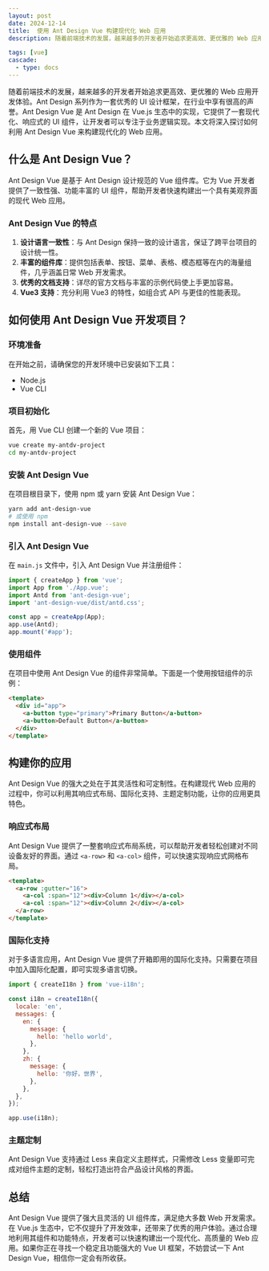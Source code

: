 ```yaml
---
layout: post
date: 2024-12-14
title:  使用 Ant Design Vue 构建现代化 Web 应用
description: 随着前端技术的发展，越来越多的开发者开始追求更高效、更优雅的 Web 应用开发体验。Ant Design 系列作为一套优秀的 UI 设计框架，在行业中享有很高的声誉。Ant Design Vue 是 Ant Design 在 Vue.js 生态中的实现，它提供了一套现代化、响应式的 UI 组件，让开发者可以专注于业务逻辑实现。本文将深入探讨如何利用 Ant Design Vue 来构建现代化的 Web 应用。

tags: [vue]
cascade:
  - type: docs
---
```


随着前端技术的发展，越来越多的开发者开始追求更高效、更优雅的 Web 应用开发体验。Ant Design 系列作为一套优秀的 UI 设计框架，在行业中享有很高的声誉。Ant Design Vue 是 Ant Design 在 Vue.js 生态中的实现，它提供了一套现代化、响应式的 UI 组件，让开发者可以专注于业务逻辑实现。本文将深入探讨如何利用 Ant Design Vue 来构建现代化的 Web 应用。

## 什么是 Ant Design Vue？

Ant Design Vue 是基于 Ant Design 设计规范的 Vue 组件库。它为 Vue 开发者提供了一致性强、功能丰富的 UI 组件，帮助开发者快速构建出一个具有美观界面的现代 Web 应用。

### Ant Design Vue 的特点

1. **设计语言一致性**：与 Ant Design 保持一致的设计语言，保证了跨平台项目的设计统一性。
2. **丰富的组件库**：提供包括表单、按钮、菜单、表格、模态框等在内的海量组件，几乎涵盖日常 Web 开发需求。
3. **优秀的文档支持**：详尽的官方文档与丰富的示例代码使上手更加容易。
4. **Vue3 支持**：充分利用 Vue3 的特性，如组合式 API 与更佳的性能表现。

## 如何使用 Ant Design Vue 开发项目？

### 环境准备

在开始之前，请确保您的开发环境中已安装如下工具：

- Node.js
- Vue CLI

### 项目初始化

首先，用 Vue CLI 创建一个新的 Vue 项目：

```bash
vue create my-antdv-project
cd my-antdv-project
```

### 安装 Ant Design Vue

在项目根目录下，使用 npm 或 yarn 安装 Ant Design Vue：

```bash
yarn add ant-design-vue
# 或使用 npm
npm install ant-design-vue --save
```

### 引入 Ant Design Vue

在 `main.js` 文件中，引入 Ant Design Vue 并注册组件：

```javascript
import { createApp } from 'vue';
import App from './App.vue';
import Antd from 'ant-design-vue';
import 'ant-design-vue/dist/antd.css';

const app = createApp(App);
app.use(Antd);
app.mount('#app');
```

### 使用组件

在项目中使用 Ant Design Vue 的组件非常简单。下面是一个使用按钮组件的示例：

```html
<template>
  <div id="app">
    <a-button type="primary">Primary Button</a-button>
    <a-button>Default Button</a-button>
  </div>
</template>
```

## 构建你的应用

Ant Design Vue 的强大之处在于其灵活性和可定制性。在构建现代 Web 应用的过程中，你可以利用其响应式布局、国际化支持、主题定制功能，让你的应用更具特色。

### 响应式布局

Ant Design Vue 提供了一整套响应式布局系统，可以帮助开发者轻松创建对不同设备友好的界面。通过 `<a-row>` 和 `<a-col>` 组件，可以快速实现响应式网格布局。

```html
<template>
  <a-row :gutter="16">
    <a-col :span="12"><div>Column 1</div></a-col>
    <a-col :span="12"><div>Column 2</div></a-col>
  </a-row>
</template>
```

### 国际化支持

对于多语言应用，Ant Design Vue 提供了开箱即用的国际化支持。只需要在项目中加入国际化配置，即可实现多语言切换。

```javascript
import { createI18n } from 'vue-i18n';

const i18n = createI18n({
  locale: 'en',
  messages: {
    en: {
      message: {
        hello: 'hello world',
      },
    },
    zh: {
      message: {
        hello: '你好，世界',
      },
    },
  },
});

app.use(i18n);
```

### 主题定制

Ant Design Vue 支持通过 Less 来自定义主题样式，只需修改 Less 变量即可完成对组件主题的定制，轻松打造出符合产品设计风格的界面。

## 总结

Ant Design Vue 提供了强大且灵活的 UI 组件库，满足绝大多数 Web 开发需求。在 Vue.js 生态中，它不仅提升了开发效率，还带来了优秀的用户体验。通过合理地利用其组件和功能特点，开发者可以快速构建出一个现代化、高质量的 Web 应用。如果你正在寻找一个稳定且功能强大的 Vue UI 框架，不妨尝试一下 Ant Design Vue，相信你一定会有所收获。